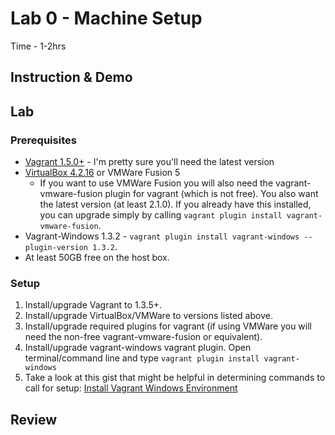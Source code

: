 # Lab 0 - Machine Setup

Time - 1-2hrs

## Instruction & Demo


## Lab


### Prerequisites

 * [Vagrant 1.5.0+](http://downloads.vagrantup.com/tags/v1.5.0) - I'm pretty sure you'll need the latest version
 * [VirtualBox 4.2.16](https://www.virtualbox.org/wiki/Downloads) or VMWare Fusion 5
    * If you want to use VMWare Fusion you will also need the vagrant-vmware-fusion plugin for vagrant (which is not free). You also want the latest version (at least 2.1.0). If you already have this installed, you can upgrade simply by calling `vagrant plugin install vagrant-vmware-fusion`.
 * Vagrant-Windows 1.3.2 - `vagrant plugin install vagrant-windows --plugin-version 1.3.2`.
 * At least 50GB free on the host box.

### Setup

 1. Install/upgrade Vagrant to 1.3.5+.
 1. Install/upgrade VirtualBox/VMWare to versions listed above.
 1. Install/upgrade required plugins for vagrant (if using VMWare you will need the non-free vagrant-vmware-fusion or equivalent).
 1. Install/upgrade vagrant-windows vagrant plugin. Open terminal/command line and type `vagrant plugin install vagrant-windows`
 1. Take a look at this gist that might be helpful in determining commands to call for setup: [Install Vagrant Windows Environment](https://gist.github.com/ferventcoder/6251225)



## Review
